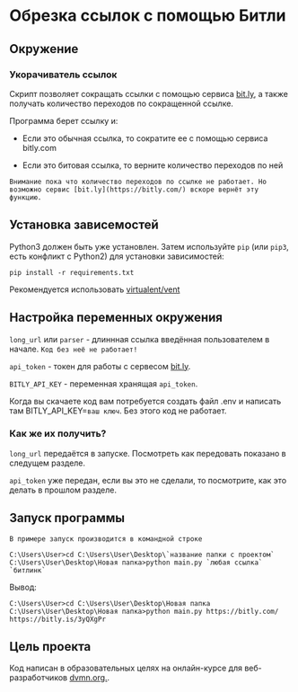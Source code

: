 # Обрезка ссылок с помощью Битли

## Окружение

### Укорачиватель ссылок

Скрипт позволяет сокращать ссылки с помощью сервиса [bit.ly](https://bitly.com/), а также получать количество переходов по сокращенной ссылке.

Программа берет ссылку и:

- Если это обычная ссылка, то сократите ее с помощью сервиса bitly.com

- Если это битовая ссылка, то верните количество переходов по ней


`Внимание пока что количество переходов по ссылке не работает. Но возможно сервис [bit.ly](https://bitly.com/) вскоре вернёт эту функцию.
`

## Установка зависемостей

Python3 должен быть уже установлен. 
Затем используйте `pip` (или `pip3`, есть конфликт с Python2) для
установки зависимостей:
```
pip install -r requirements.txt
```

Рекомендуется использовать [virtualent/vent](http://docs.python.orgs/3/library/venv.html)

## Настройка переменных окружения

`long_url` или `parser` - длиннная ссылка введённая пользователем в начале. `Код без неё не работает!`

`api_token` - токен для работы с сервесом [bit.ly](https://bitly.com/).

`BITLY_API_KEY` - переменная хранящая `api_token`. 

Когда вы скачаете код вам потребуется создать файл .env и написать там BITLY_API_KEY=`ваш ключ`. Без этого код не работает.

### Как же их получить?

`long_url` передаётся в запуске. Посмотреть как передовать показано в следущем разделе.

`api_token` уже передан, если вы это не сделали, то посмотрите, как это делать в прошлом разделе.

## Запуск программы

`В примере запуск производится в командной строке`

```
C:\Users\User>cd C:\Users\User\Desktop\`название папки с проектом`
C:\Users\User\Desktop\Новая папка>python main.py `любая ссылка`
`битлинк`
```

Вывод:

```
C:\Users\User>cd C:\Users\User\Desktop\Новая папка
C:\Users\User\Desktop\Новая папка>python main.py https://bitly.com/
https://bitly.is/3yQXgPr
```


## Цель проекта

Код написан в образовательных целях на онлайн-курсе для веб-разработчиков 
[dvmn.org.](http://https://dvmn.org/).
